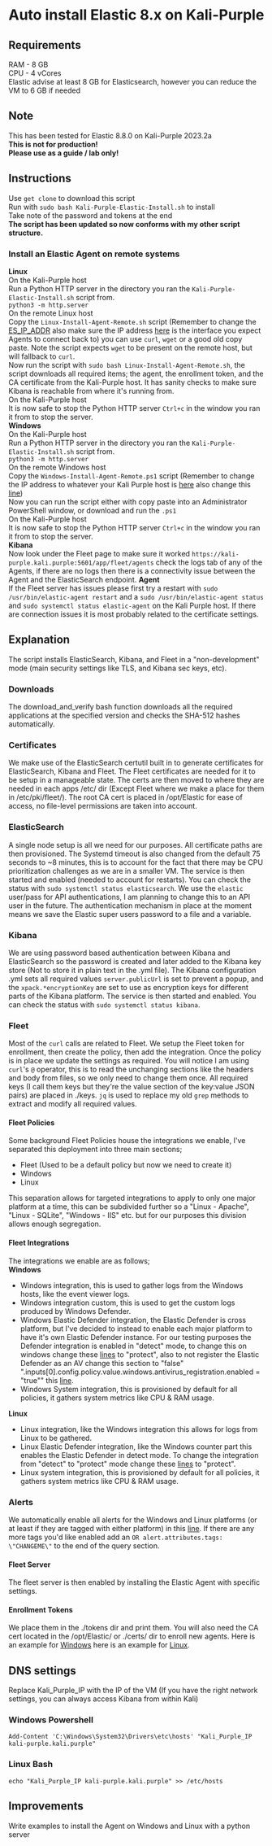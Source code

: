 # Auto install Elastic 8.x on Kali-Purple  

## Requirements  
RAM - 8 GB  
CPU - 4 vCores  
Elastic advise at least 8 GB for Elasticsearch, however you can reduce the VM to 6 GB if needed  

## Note  
This has been tested for Elastic 8.8.0 on Kali-Purple 2023.2a  
**This is not for production!**  
**Please use as a guide / lab only!**

## Instructions  
Use `get clone` to download this script  
Run with `sudo bash Kali-Purple-Elastic-Install.sh` to install  
Take note of the password and tokens at the end  
**The script has been updated so now conforms with my other script structure.**  
### Install an Elastic Agent on remote systems  
**Linux**  
On the Kali-Purple host  
Run a Python HTTP server in the directory you ran the `Kali-Purple-Elastic-Install.sh` script from.  
`python3 -m http.server`  
On the remote Linux host  
Copy the `Linux-Install-Agent-Remote.sh` script (Remember to change the [ES_IP_ADDR](https://github.com/ScioShield/Kali-Purple-Elastic-Install/blob/151df3a1bba02f26b6255df120feb150a676b367/Linux-Install-Agent-Remote.sh#LL6C33-L6C33) also make sure the IP address [here](https://github.com/ScioShield/Kali-Purple-Elastic-Install/blob/964dca56b653c50a8b71ae5bcaf9e41370144e4e/Kali-Purple-Elastic-Install.sh#L24) is the interface you expect Agents to connect back to) you can use `curl`, `wget` or a good old copy paste. Note the script expects `wget` to be present on the remote host, but will fallback to `curl`.  
Now run the script with `sudo bash Linux-Install-Agent-Remote.sh`, the script downloads all required items; the agent, the enrollment token, and the CA certificate from the Kali-Purple host. It has sanity checks to make sure Kibana is reachable from where it's running from.  
On the Kali-Purple host  
It is now safe to stop the Python HTTP server `Ctrl+c` in the window you ran it from to stop the server.  
**Windows**  
On the Kali-Purple host  
Run a Python HTTP server in the directory you ran the `Kali-Purple-Elastic-Install.sh` script from.  
`python3 -m http.server`  
On the remote Windows host  
Copy the `Windows-Install-Agent-Remote.ps1` script (Remember to change the IP address to whatever your Kali Purple host is [here](https://github.com/ScioShield/Kali-Purple-Elastic-Install/blob/964dca56b653c50a8b71ae5bcaf9e41370144e4e/Linux-Install-Agent-Remote.ps1#L5) also change this [line](https://github.com/ScioShield/Kali-Purple-Elastic-Install/blob/964dca56b653c50a8b71ae5bcaf9e41370144e4e/Kali-Purple-Elastic-Install.sh#L24))  
Now you can run the script either with copy paste into an Administrator PowerShell window, or download and run the `.ps1`  
On the Kali-Purple host  
It is now safe to stop the Python HTTP server `Ctrl+c` in the window you ran it from to stop the server.  
**Kibana**  
Now look under the Fleet page to make sure it worked `https://kali-purple.kali.purple:5601/app/fleet/agents` check the logs tab of any of the Agents, if there are no logs then there is a connectivity issue between the Agent and the ElasticSearch endpoint. 
**Agent**  
If the Fleet server has issues please first try a restart with `sudo /usr/bin/elastic-agent restart` and a `sudo /usr/bin/elastic-agent status` and `sudo systemctl status elastic-agent` on the Kali Purple host. If there are connection issues it is most probably related to the certificate settings.  

## Explanation
The script installs ElasticSearch, Kibana, and Fleet in a "non-development" mode (main security settings like TLS, and Kibana sec keys, etc).  
### Downloads
The download_and_verify bash function downloads all the required applications at the specified version and checks the SHA-512 hashes automatically.  
### Certificates
We make use of the ElasticSearch certutil built in to generate certificates for ElasticSearch, Kibana and Fleet. The Fleet certificates are needed for it to be setup in a manageable state. The certs are then moved to where they are needed in each apps /etc/ dir (Except Fleet where we make a place for them in /etc/pki/fleet/). The root CA cert is placed in /opt/Elastic for ease of access, no file-level permissions are taken into account.  
### ElasticSearch
A single node setup is all we need for our purposes. All certificate paths are then provisioned. The Systemd timeout is also changed from the default 75 seconds to ~8 minutes, this is to account for the fact that there may be CPU prioritization challenges as we are in a smaller VM. The service is then started and enabled (needed to account for restarts). You can check the status with `sudo systemctl status elasticsearch`. We use the `elastic` user/pass for API authentications, I am planning to change this to an API user in the future. The authentication mechanism in place at the moment means we save the Elastic super users password to a file and a variable.  
### Kibana
We are using password based authentication between Kibana and ElasticSearch so the password is created and later added to the Kibana key store (Not to store it in plain text in the .yml file). The Kibana configuration .yml sets all required values `server.publicUrl` is set to prevent a popup, and the `xpack.*encryptionKey` are set to use as encryption keys for different parts of the Kibana platform. The service is then started and enabled. You can check the status with `sudo systemctl status kibana`.  
### Fleet
Most of the `curl` calls are related to Fleet. We setup the Fleet token for enrollment, then create the policy, then add the integration. Once the policy is in place we update the settings as required. You will notice I am using `curl`'s `@` operator, this is to read the unchanging sections like the headers and body from files, so we only need to change them once. All required keys (I call them keys but they're the value section of the key:value JSON pairs) are placed in ./keys. `jq` is used to replace my old `grep` methods to extract and modify all required values.  
#### Fleet Policies
Some background Fleet Policies house the integrations we enable, I've separated this deployment into three main sections; 
- Fleet (Used to be a default policy but now we need to create it)  
- Windows  
- Linux  

This separation allows for targeted integrations to apply to only one major platform at a time, this can be subdivided further so a "Linux - Apache", "Linux - SQLite", "Windows - IIS" etc. but for our purposes this division allows enough segregation.  
#### Fleet Integrations
The integrations we enable are as follows;  
**Windows**  
- Windows integration, this is used to gather logs from the Windows hosts, like the event viewer logs.  
- Windows integration custom, this is used to get the custom logs produced by Windows Defender.  
- Windows Elastic Defender integration, the Elastic Defender is cross platform, but I've decided to instead to enable each major platform to have it's own Elastic Defender instance. For our testing purposes the Defender integration is enabled in "detect" mode, to change this on windows change these [lines](https://github.com/ScioShield/Kali-Purple-Elastic-Install/blob/9e2428cb451c329994051df593c8859fcb913b53/Kali-Purple-Elastic-Install.sh#LL288C1-L288C1) to "protect", also to not register the Elastic Defender as an AV change this section to "false" ".inputs[0].config.policy.value.windows.antivirus_registration.enabled = "true"" this [line](https://github.com/ScioShield/Kali-Purple-Elastic-Install/blob/9e2428cb451c329994051df593c8859fcb913b53/Kali-Purple-Elastic-Install.sh#L291).  
- Windows System integration, this is provisioned by default for all policies, it gathers system metrics like CPU & RAM usage.  

**Linux**  
- Linux integration, like the Windows integration this allows for logs from Linux to be gathered.  
- Linux Elastic Defender integration, like the Windows counter part this enables the Elastic Defender in detect mode. To change the integration from "detect" to "protect" mode change these [lines](https://github.com/ScioShield/Kali-Purple-Elastic-Install/blob/9e2428cb451c329994051df593c8859fcb913b53/Kali-Purple-Elastic-Install.sh#L325) to "protect".  
- Linux system integration, this is provisioned by default for all policies, it gathers system metrics like CPU & RAM usage.  
### Alerts
We automatically enable all alerts for the Windows and Linux platforms (or at least if they are tagged with either platform) in this [line](https://github.com/ScioShield/Kali-Purple-Elastic-Install/blob/9e2428cb451c329994051df593c8859fcb913b53/Kali-Purple-Elastic-Install.sh#L336). If there are any more tags you'd like enabled add an `OR alert.attributes.tags: \"CHANGEME\"` to the end of the query section.
#### Fleet Server
The fleet server is then enabled by installing the Elastic Agent with specific settings.
#### Enrollment Tokens
We place them in the ./tokens dir and print them. You will also need the CA cert located in the /opt/Elastic/ or ./certs/ dir to enroll new agents. Here is an example for [Windows](https://github.com/ScioShield/AtomicFireFly/blob/2ecbd6d6ee7754539ac2419af1a557e14a51c8ec/AWBootstrap.ps1#L16) here is an example for [Linux](https://github.com/ScioShield/AtomicFireFly/blob/2ecbd6d6ee7754539ac2419af1a557e14a51c8ec/ALBootstrap.sh#L16).  


## DNS settings  
Replace Kali_Purple_IP with the IP of the VM (If you have the right network settings, you can always access Kibana from within Kali)  
### Windows Powershell  
`Add-Content 'C:\Windows\System32\Drivers\etc\hosts' "Kali_Purple_IP kali-purple.kali.purple"`  
### Linux Bash  
`echo "Kali_Purple_IP kali-purple.kali.purple" >> /etc/hosts`  

## Improvements  
Write examples to install the Agent on Windows and Linux with a python server